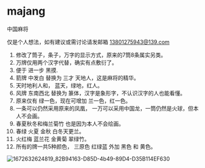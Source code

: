 # majang

中国麻将

仅是个人想法，如有建议或需讨论请发邮箱 13801275943@139.com

1. 修改了筒子，条子，万字的显示方式，原来的7筒8条属实另类。
2. 万牌仅用两个汉字代替，确实有点敷衍了。
3. 便于 进一步 黑摸.
4. 箭牌 中发白 替换为 三才 天地人，这是麻将的精华。
5. 天时地利人和， 蓝天，绿地，红人。
6. 风牌 东南西北 替换为 篆体，汉字是象形字，不认识汉字的人也能看懂。
7. 原来仅有 绿一色，现在可增加 兰一色，红一色。
8. 一条可以仍然采用原来的凤凰， 一万可以采用中国龙，一筒仍然是火球，但本人不会画。
9. 春夏秋冬和梅兰菊竹 也是因为本人不会绘画。
10. 春绿 火夏 金秋 白冬天更兰。
11. 火红梅 蓝兰花 金黄菊 翠绿竹。
12. 所有的牌一共5种颜色， 三原色 红绿蓝 外加 黑色 和 黄色。

![1672632624819_82B94163-D85D-4b49-89D4-D35B114EF630](https://user-images.githubusercontent.com/22744976/210194640-ff2b3f78-0450-4bc8-8439-6262a16834b8.png)
